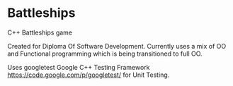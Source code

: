 Battleships
===========

C++ Battleships game

Created for Diploma Of Software Development.
Currently uses a mix of OO and Functional programming which is being transitioned to full OO.

Uses googletest Google C++ Testing Framework https://code.google.com/p/googletest/ for Unit Testing.
